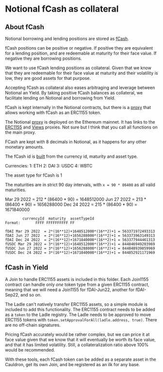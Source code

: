 # Notional fCash as collateral

## About fCash
Notional borrowing and lending positions are stored as [fCash](https://docs.notional.finance/notional-v2/notional-v2-basics/fcash).

fCash positions can be positive or negative. If positive they are equivalent for a lending position, and are redeemable at maturity for their face value. If negative they are borrowing positions.

We want to use fCash lending positions as collateral. Given that we know that they are redeemable for their face value at maturity and their volatility is low, they are good assets for that purpose.

Accepting fCash as collateral also eases arbitraging and leverage between Notional an Yield. By taking positive fCash balances as collateral, we facilitate lending on Notional and borrowing from Yield.

fCash is kept internally in the Notional contracts, but there is a [proxy](https://github.com/notional-finance/contracts-v2/blob/master/contracts/external/actions/ERC1155Action.sol) that allows working with fCash as an ERC1155 token.

The Notional [proxy]([0x1344A36A1B56144C3Bc62E7757377D288fDE0369](https://etherscan.io/address/0x1344A36A1B56144C3Bc62E7757377D288fDE0369)) is deployed on the Ethereum mainnet. It has links to the [ERC1155]([0xffd7531ed937f703b269815950cb75bdaaa341c9](https://etherscan.io/address/0xffd7531ed937f703b269815950cb75bdaaa341c9)) and [Views]([0xde14d5f07456c86f070c108a04ae2fafdbd2a939](https://etherscan.io/address/0xde14d5f07456c86f070c108a04ae2fafdbd2a939)) proxies. Not sure but I think that you call all functions on the main proxy.

FCash are kept with 8 decimals in Notional, as it happens for any other monetary amounts.

The fCash id is [built](https://github.com/notional-finance/contracts-v2/blob/master/contracts/internal/portfolio/TransferAssets.sol#L17-L47) from the currency id, maturity and asset type.

Currencies:
1: ETH
2: DAI
3: USDC
4: WBTC

The asset type for fCash is 1

The maturities are in strict 90 day intervals, with `x = 90 * 86400` as all valid maturities.

Mar 29 2022 = 212 * (86400 * 90) = 1648512000
Jun 27 2022 = 213 * (86400 * 90) = 1656288000
Dec 24 2022 = 215 * (86400 * 90) = 1671840000

```
        currencyId  maturity  assetTypeId
Format:       FFFF FFFFFFFFFF FF
```

`fDAI Mar 29 2022  = 2*(16**12)+1648512000*(16**2)+1 = 563371972493313`
`fDAI Jun 27 2022  = 2*(16**12)+1656288000*(16**2)+1 = 563373963149313`
`fDAI Dec 24 2022  = 2*(16**12)+1671840000*(16**2)+1 = 563377944461313`
`fUSDC Mar 29 2022 = 3*(16**12)+1648512000*(16**2)+1 = 844846949203969`
`fUSDC Jun 27 2022 = 3*(16**12)+1656288000*(16**2)+1 = 844848939859969`
`fUSDC Dec 24 2022 = 3*(16**12)+1671840000*(16**2)+1 = 844852921171969`

## fCash in Yield
A Join to handle ERC1155 assets is included in this folder. Each Join1155 contract can handle only *one* token type from a given ERC1155 contract, meaning that we will need a Join1155 for fDAI-Jun22, another for fDAI-Sep22, and so on.

The Ladle can't natively transfer ERC1155 assets, so a simple module is included to add this functionality. The ERC1155 contract needs to be added as a `token` to the Ladle registry. The Ladle needs to be approved to move ERC1155 tokens with `token.setApprovalForAll(ladle.address, true)`. There are no off-chain signatures.

Pricing fCash accurately would be rather complex, but we can price it at face value given that we know that it will eventually be worth its face value, and that it has limited volatility. Still, a collateralization ratio above 100% would be recommended.

With these tools, each fCash token can be added as a separate asset in the Cauldron, get its own Join, and be registered as an ilk for any base.